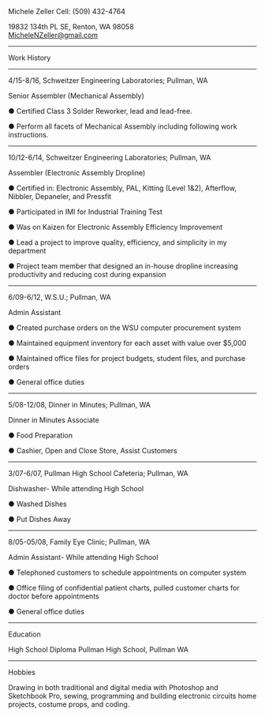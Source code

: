 

Michele Zeller
Cell: (509) 432-4764

19832 134th PL SE, Renton, WA 98058   
MicheleNZeller@gmail.com


---
 

Work History

 ---

4/15-8/16, Schweitzer Engineering Laboratories; Pullman, WA

Senior Assembler (Mechanical Assembly)

● Certified Class 3 Solder Reworker, lead and lead-free.

● Perform all facets of Mechanical Assembly including following work instructions.

 ---

10/12-6/14, Schweitzer Engineering Laboratories; Pullman, WA

Assembler (Electronic Assembly Dropline)

● Certified in: Electronic Assembly, PAL, Kitting (Level 1&2), Afterflow, Nibbler, Depaneler, and Pressfit

● Participated in IMI for Industrial Training Test

● Was on Kaizen for Electronic Assembly  Efficiency Improvement

● Lead a project to improve quality, efficiency, and simplicity in my department

● Project team member that designed an in-house dropline increasing productivity and reducing cost  during expansion

 
---
 

6/09-6/12, W.S.U.; Pullman, WA

Admin Assistant

● Created purchase orders on the WSU computer procurement system

● Maintained equipment inventory for each asset  with value over $5,000

● Maintained office files for project budgets, student files, and purchase orders

● General office duties

 ---

5/08-12/08, Dinner in Minutes; Pullman, WA

Dinner in Minutes Associate

● Food Preparation

● Cashier, Open and Close Store, Assist Customers

 ---

3/07-6/07, Pullman High School Cafeteria; Pullman, WA

Dishwasher- While attending High School

● Washed Dishes

● Put Dishes Away

--- 

8/05-05/08, Family Eye Clinic; Pullman, WA

Admin Assistant- While attending High School

● Telephoned customers to schedule appointments on computer system

● Office filing of confidential patient charts, pulled customer charts for doctor before appointments

● General office duties

 
----
 

 

Education

 

High School Diploma                                 Pullman High School, Pullman WA

----
 
Hobbies

Drawing in both traditional and digital media with Photoshop and  Sketchbook Pro, sewing, programming and building electronic circuits home projects, costume props, and coding.

 

 
